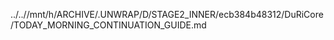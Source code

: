 ../..//mnt/h/ARCHIVE/.UNWRAP/D/STAGE2_INNER/ecb384b48312/DuRiCore/TODAY_MORNING_CONTINUATION_GUIDE.md